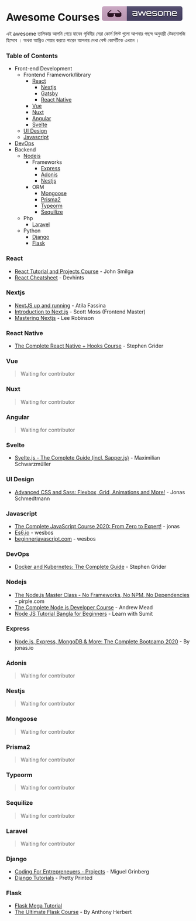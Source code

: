 # Awesome Courses [![Awesome](awesome.svg)](https://github.com/techdiary-dev/awesome-courses)

এই awesome তালিকায় আপনি পেয়ে যাবেন পৃথিবীর সেরা কোর্স লিস্ট গুলো আপনার পছন্দ অনুযায়ী টেকনোলজি হিসেবে । অথবা আপ্নিও শেয়ার করতে পারেন আপনার দেখা বেস্ট কোর্সটিকে এখানে ।


### Table of Contents
- Front-end Development
  - Frontend Framework/library
    - [React](#react)
      - [Nextjs](#nextjs)
      - [Gatsby](#gatsby)
      - [React Native](#react-native)
    - [Vue](#vue)
    - [Nuxt](#nuxt)
    - [Angular](#angular)
    - [Svelte](#svelte)
  - [UI Design](#ui-design)
  - [Javascript](#javascript)
- [DevOps](#devops)
- Backend
  - [Nodejs](#nodejs)
    - Frameworks
        - [Express](#express)
        - [Adonis](#adonis)
        - [Nestjs](#nestjs)
     - ORM
        - [Mongoose](#mongoose)
        - [Prisma2](#prisma2)
        - [Typeorm](#typeorm)
        - [Sequilize](#sequilize)
  - Php
    - [Laravel](#laravel)
  - Python
    - [Django](#laravel)
    - [Flask](#flask)
    

### React
 - [React Tutorial and Projects Course](https://www.udemy.com/course/react-tutorial-and-projects-course/) - John Smilga
 - [React Cheatsheet](https://devhints.io/react) - Devhints

### Nextjs
 - [NextJS up and running](https://www.udemy.com/course/nextjs-up-and-running/) - Atila Fassina
 - [Introduction to Next.js](https://frontendmasters.com/courses/next-js/) - Scott Moss (Frontend Master)
 - [Mastering Nextjs](https://masteringnextjs.com/) - Lee Robinson

### React Native
- [The Complete React Native + Hooks Course](https://www.udemy.com/course/the-complete-react-native-and-redux-course/) - Stephen Grider

### Vue
> Waiting for contributor

### Nuxt
> Waiting for contributor

### Angular
> Waiting for contributor

### Svelte
- [Svelte.js - The Complete Guide (incl. Sapper.js)](https://www.udemy.com/course/sveltejs-the-complete-guide/) - Maximilian Schwarzmüller

### UI Design
- [Advanced CSS and Sass: Flexbox, Grid, Animations and More!](https://www.udemy.com/course/advanced-css-and-sass/) - Jonas Schmedtmann

### Javascript
- [The Complete JavaScript Course 2020: From Zero to Expert!](https://www.udemy.com/course/the-complete-javascript-course/) - jonas
- [Es6.io](https://es6.io/) - wesbos
- [beginnerjavascript.com](https://beginnerjavascript.com) - wesbos

### DevOps
- [Docker and Kubernetes: The Complete Guide](https://www.udemy.com/course/docker-and-kubernetes-the-complete-guide/) - Stephen Grider

### Nodejs
- [The Node.js Master Class - No Frameworks, No NPM, No Dependencies](https://www.skillshare.com/classes/The-Node-js-Master-Class-No-Frameworks-No-NPM-No-Dependencies/187976462) - pirple.com
- [The Complete Node.js Developer Course](https://www.udemy.com/course/the-complete-nodejs-developer-course-2/) - Andrew Mead
- [Node JS Tutorial Bangla for Beginners](https://www.youtube.com/playlist?list=PLHiZ4m8vCp9PHnOIT7gd30PCBoYCpGoQM) - Learn with Sumit

### Express
- [Node.js, Express, MongoDB & More: The Complete Bootcamp 2020](https://www.udemy.com/course/nodejs-express-mongodb-bootcamp/) - By jonas.io

### Adonis
> Waiting for contributor

### Nestjs
> Waiting for contributor

### Mongoose
> Waiting for contributor


### Prisma2
> Waiting for contributor


### Typeorm
> Waiting for contributor


### Sequilize
> Waiting for contributor


### Laravel
> Waiting for contributor


### Django
- [Coding For Entrepreneuers - Projects](https://www.codingforentrepreneurs.com/projects) - Miguel Grinberg
- [Django Tutorials](https://www.youtube.com/playlist?list=PLXmMXHVSvS-DQfOsQdXkzEZyD0Vei7PKf) - Pretty Printed

### Flask
- [Flask Mega Tutorial](https://courses.miguelgrinberg.com/p/flask-mega-tutorial)
- [The Ultimate Flask Course](https://www.udemy.com/course/the-ultimate-flask-course/) - By Anthony Herbert
